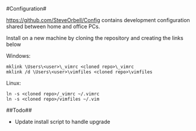 #Configuration#

https://github.com/SteveOrbell/Config contains development configuration shared
between home and office PCs.

Install on a new machine by cloning the repository and creating the links below

Windows:

    mklink \Users\<user>\_vimrc <cloned repo>\_vimrc
    mklink /d \Users\<user>\vimfiles <cloned repo>\vimfiles

Linux:

    ln -s <cloned repo>/_vimrc ~/.vimrc
    ln -s <cloned repo>/vimfiles ~/.vim

##Todo##

* Update install script to handle upgrade
